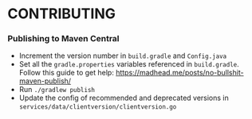 # CONTRIBUTING

### Publishing to Maven Central

- Increment the version number in `build.gradle` and `Config.java`
- Set all the `gradle.properties` variables referenced in `build.gradle`. Follow this guide to get help: https://madhead.me/posts/no-bullshit-maven-publish/
- Run `./gradlew publish`
- Update the config of recommended and deprecated versions in `services/data/clientversion/clientversion.go`
